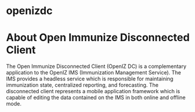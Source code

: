 # openizdc

<div class="wikidoc">
<h1>About Open Immunize Disconnected Client</h1>
<p>The Open Immunize Disconnected Client (OpenIZ DC) is a complementary application to the OpenIZ IMS (Immunization Management Service). The IMS provides a headless service which is responsible for maintaining immunization state, centralized reporting, and
 forecasting. The disconnected client represents a mobile application framework which is capable of editing the data contained on the IMS in both online and offline mode.
</p>
</div><div class="ClearBoth"></div>

